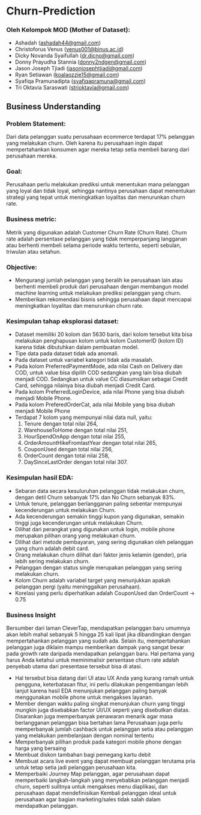 # Churn-Prediction
### Oleh Kelompok MOD (Mother of Dataset):
 * Ashadah (ashadah44@gmail.com)
 * Christoforus Venus (venus001@binus.ac.id)
 * Dicky Novanda Syaifullah (dr.dicno@gmail.com)
 * Donny Prayudha Stannia (donny2ndgen@gmail.com)
 * Jason Joseph Tjiadi (jasonjosephtjiadi@gmail.com)
 * Ryan Setiawan (koalaozzie15@gmail.com)
 * Syafiqa Pramunadipta (syafiqapramuna@gmail.com)
 * Tri Oktavia Saraswati (strioktavia@gmail.com)
 
## Business Understanding
### Problem Statement: 
Dari data pelanggan suatu perusahaan ecommerce terdapat 17% pelanggan yang melakukan churn. Oleh karena itu perusahaan ingin  dapat mempertahankan konsumen agar mereka tetap setia membeli barang dari perusahaan mereka. 

### Goal:
Perusahaan perlu melakukan prediksi untuk menentukan mana pelanggan yang loyal dan tidak loyal, sehingga nantinya perusahaan dapat menentukan strategi yang tepat untuk meningkatkan loyalitas dan menurunkan churn rate.

### Business metric:
Metrik yang digunakan adalah Customer Churn Rate (Churn Rate).
Churn rate adalah persentase pelanggan yang tidak memperpanjang langganan atau berhenti membeli selama periode waktu tertentu, seperti sebulan, triwulan atau setahun.

### Objective:
*  Mengurangi jumlah pelanggan yang beralih ke perusahaan lain atau berhenti membeli produk dari perusahaan dengan membangun model machine learning untuk melakukan prediksi pelanggan yang churn.
*  Memberikan rekomendasi bisnis sehingga perusahaan dapat mencapai meningkatkan loyalitas dan menurunkan churn rate.

### Kesimpulan tahap eksplorasi dataset:
*  Dataset memiliki 20 kolom dan 5630 baris, dari kolom tersebut kita bisa melakukan penghapusan kolom untuk kolom CustomerID (kolom ID) karena tidak dibutuhkan dalam pembuatan model.
*  Tipe data pada dataset tidak ada anomali.
*  Pada dataset untuk variabel kategori tidak ada masalah.
*  Pada kolom PreferredPaymentMode, ada nilai Cash on Delivery dan COD, untuk value bisa dipilih COD sedangkan yang lain bisa diubah menjadi COD. Sedangkan untuk value CC diasumsikan sebagai Credit Card, sehingga nilainya bisa diubah menjadi Credit Card.
*  Pada kolom PreferredLoginDevice, ada nilai Phone yang bisa diubah menjadi Mobile Phone.
*  Pada kolom PreferedOrderCat, ada nilai Mobile yang bisa diubah menjadi Mobile Phone
*  Terdapat 7 kolom yang mempunyai nilai data null, yaitu: 
   1.  Tenure dengan total nilai 264, 
   2.  WarehouseToHome dengan total nilai 251, 
   3.  HourSpendOnApp dengan total nilai 255, 
   4.  OrderAmountHikeFromlastYear dengan total nilai 265, 
   5.  CouponUsed dengan total nilai 256, 
   6.  OrderCount dengan total nilai 258, 
   7.  DaySinceLastOrder dengan total nilai 307.

### Kesimpulan hasil EDA:
*  Sebaran data secara kesuluruhan pelanggan tidak melakukan churn, dengan detil Churn sebanyak 17% dan No Churn sebanyak 83%.
*  Untuk tenure, pelanggan berlangganan  paling sebentar mempunyai kecenderungan untuk melakukan Churn.
*  Ada kecenderungan semakin tinggi kupon yang digunakan, semakin tinggi juga kecenderungan untuk melakukan Churn. 
*  Dilihat dari perangkat yang digunakan untuk login, mobile phone merupakan pilihan orang yang melakukan churn.
* Dilihat dari metode pembayaran, yang sering digunakan oleh pelanggan yang churn adalah debit card.
*  Orang melakukan churn dilihat dari faktor jenis kelamin (gender), pria lebih sering melakukan churn.
*  Pelanggan dengan status single merupakan pelanggan yang sering melakukan churn.
*  Kolom Churn adalah variabel target yang menunjukkan apakah pelanggan pergi (yaitu meninggalkan perusahaan).
*  Korelasi yang perlu diperhatikan adalah CouponUsed dan OrderCount → 0.75

### Business Insight
Bersumber dari laman CleverTap, mendapatkan pelanggan baru umumnya akan lebih mahal sebanyak 5 hingga 25 kali lipat jika dibandingkan dengan mempertahankan pelanggan yang sudah ada. Selain itu, mempertahankan pelanggan juga diklaim mampu memberikan dampak yang sangat besar pada growth rate daripada mendapatkan pelanggan baru.
Hal pertama yang harus Anda ketahui untuk  meminimalisir persentase churn rate adalah penyebab utama dari presentase tersebut bisa di atasi. 
-  Hal tersebut bisa datang dari UI atau UX Anda yang kurang ramah untuk pengguna, keterbatasan fitur, ini perlu dilakukan pengembangan lebih lanjut karena hasil EDA menunjukan pelanggan paling banyak menggunakan mobile phone untuk mengakses layanan.
-  Member dengan waktu paling singkat menunjukan churn yang tinggi mungkin juga disebabkan factor UI/UX seperti yang disebutkan diatas. Disarankan juga memperbanyak penawaran menarik agar masa berlangganan pelanggan bisa bertahan lama
Perusahaan juga perlu memperbanyak jumlah cashback untuk pelanggan setia atau pelanggan yang melakukan pembelanjaan dengan nominal tertentu
-  Memperbanyak pilihan produk pada kategori mobile phone dengan harga yang bersaing
-  Membuat diskon tambahan bagi pemegang kartu debit
-  Membuat acara live event yang dapat membuat pelanggan terutama pria untuk tetap setia jadi pelanggan perusahaan kita.
-  Memperbaiki Journey Map pelanggan, agar perusahaan dapat memperbaiki langkah-langkah yang menyebabkan pelanggan menjadi churn, seperti sulitnya untuk mengakses menu diaplikasi, dan perusahaan dapat mendefinisikan Kembali pelanggan ideal untuk perusahaan agar bagian marketing/sales tidak salah dalam mendapatkan pelanggan.
